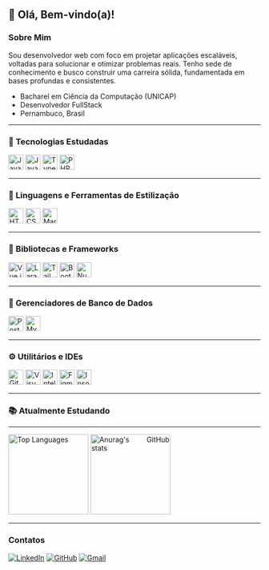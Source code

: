 <h2>👋 Olá, Bem-vindo(a)!</h2>
<h3>Sobre Mim</h3>
<p>
	Sou desenvolvedor web com foco em projetar aplicações escaláveis, voltadas
	para solucionar e otimizar problemas reais. Tenho sede de conhecimento e
	busco construir uma carreira sólida, fundamentada em bases profundas e
	consistentes.
</p>
<ul>
	<li>Bacharel em Ciência da Computação (UNICAP)</li>
	<li>Desenvolvedor FullStack</li>
	<li>Pernambuco, Brasil</li>
</ul>

<hr />
<div style="display: inline_block" align="justify">
	<h3>🧠 Tecnologias Estudadas</h3>
	<img
		src="https://img.shields.io/badge/Java-ED8B00?style=for-the-badge&logo=java&logoColor=white"
		alt="Java"
		height="30"
		width="auto"
	/>
	<img
		src="https://img.shields.io/badge/JavaScript-F7DF1E?style=for-the-badge&logo=javascript&logoColor=black"
		alt="JavaScript"
		height="30"
		width="auto"
	/>
	<img
		src="https://img.shields.io/badge/TypeScript-3178C6?style=for-the-badge&logo=typescript&logoColor=white"
		alt="TypeScript"
		height="30"
		width="auto"
	/>
	<img
		src="https://img.shields.io/badge/PHP-777BB4?style=for-the-badge&logo=php&logoColor=white"
		alt="PHP"
		height="30"
		width="auto"
	/>
</div>

<hr />
<div style="display: inline_block" align="justify" style="margin: 1rem">
	<h3>🎨 Linguagens e Ferramentas de Estilização</h3>
	<img
		src="https://img.shields.io/badge/HTML5-E34F26?style=for-the-badge&logo=html5&logoColor=white"
		alt="HTML5"
		height="30"
		width="auto"
	/>
	<img
		src="https://img.shields.io/badge/CSS3-1572B6?style=for-the-badge&logo=css3&logoColor=white"
		alt="CSS3"
		height="30"
		width="auto"
	/>
	<img
		src="https://img.shields.io/badge/Markdown-000000?style=for-the-badge&logo=markdown&logoColor=white"
		alt="Markdown"
		height="30"
		width="auto"
	/>
</div>
<hr />
<div style="display: inline_block" align="justify">
	<h3>🧩 Bibliotecas e Frameworks</h3>
	<img
		src="https://img.shields.io/badge/Vue.js-35495E?style=for-the-badge&logo=vue.js&logoColor=4FC08D"
		alt="Vue.js"
		height="30"
		width="auto"
	/>
	<img
		src="https://img.shields.io/badge/Laravel-FF2D20?style=for-the-badge&logo=laravel&logoColor=white"
		alt="Laravel"
		height="30"
		width="auto"
	/>
	<img
		src="https://img.shields.io/badge/TailwindCSS-06B6D4?style=for-the-badge&logo=tailwindcss&logoColor=white"
		alt="TailwindCSS"
		height="30"
		width="auto"
	/>
	<img
		src="https://img.shields.io/badge/-boostrap-0D1117?style=for-the-badge&logo=bootstrap&labelColor=0D1117"
		alt="Bootstrap"
		height="30"
		width="auto"
	/>
	<img
	    src="https://img.shields.io/badge/Nuxt-002E3B?style=for-the-badge&logo=nuxtdotjs&logoColor=00DC82"
	    alt="Nuxt.js"
	    height="30"
	    width="auto"
	/>
</div>
<hr />
<div style="display: inline_block" align="justify">
	<h3>💾 Gerenciadores de Banco de Dados</h3>
	<img
		src="https://img.shields.io/badge/PostgreSQL-4169E1?style=for-the-badge&logo=postgresql&logoColor=white"
		alt="PostgreSQL"
		height="30"
		width="auto"
	/>
	<img
		src="https://img.shields.io/badge/MySQL-005C84?style=for-the-badge&logo=mysql&logoColor=white"
		alt="MySQL"
		height="30"
		width="auto"
	/>
</div>
<hr />
<div style="display: inline_block" align="justify">
	<h3>⚙️ Utilitários e IDEs</h3>
	<img
		src="https://img.shields.io/badge/Git-F05032?style=for-the-badge&logo=git&logoColor=white"
		alt="Git"
		height="30"
		width="auto"
	/>
	<img
		src="https://img.shields.io/badge/VS%20Code-007ACC?style=for-the-badge&logo=visual-studio-code&logoColor=white"
		alt="Visual Studio Code"
		height="30"
		width="auto"
	/>
	<img
		src="https://img.shields.io/badge/IntelliJ%20IDEA-000000?style=for-the-badge&logo=intellij-idea&logoColor=white"
		alt="IntelliJ IDEA"
		height="30"
		width="auto"
	/>
	<img
		src="https://img.shields.io/badge/Figma-F24E1E?style=for-the-badge&logo=figma&logoColor=white"
		alt="Figma"
		height="30"
		width="auto"
	/>
	<img
		src="https://img.shields.io/badge/Insomnia-4000BF?style=for-the-badge&logo=insomnia&logoColor=white"
		alt="Insomnia"
		height="30"
		width="auto"
	/>
</div>
<hr />
<div style="display: inline_block" align="justify">
	<h3>📚 Atualmente Estudando</h3>
	
</div>

<hr />

<div
	style="display: inline_block"
	align="justify"
	style="display: inline_block"
	align="justify"
>
	<img
		height="160em"
		src="https://github-readme-stats.vercel.app/api/top-langs/?username=luk-z0&locale=pt-br&hide=cpp,cmake,python,glsl,html,blade,css&layout=compact&theme=github_dark"
		alt="Top Languages"
		style="max-width: 100%"
	/>
	<img
		height="160em"
		src="https://github-readme-stats.vercel.app/api?username=luk-z0&show_icons=true&theme=github_dark&locale=pt-br"
		alt="Anurag's GitHub stats"
		style="max-width: 100%; max-height: 200px"
	/>
</div>

<hr />

### Contatos
[![LinkedIn](https://img.shields.io/badge/LinkedIn-0077B5?style=flat&logo=linkedin&logoColor=white)](https://www.linkedin.com/in/lucas-gabriel-luz/)
[![GitHub](https://img.shields.io/badge/GitHub-100000?style=flat&logo=github&logoColor=white)](https://github.com/luk-z0)
[![Gmail](https://img.shields.io/badge/Gmail-333333?style=flat&logo=gmail&logoColor=red)](mailto:lucasdias200lucasdias@gmail.com)
